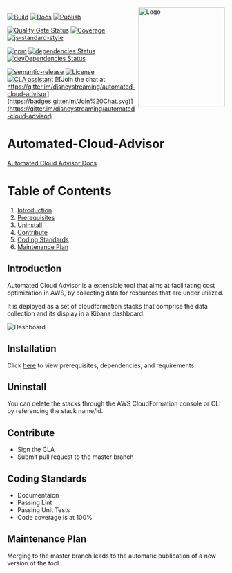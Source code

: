 <img src="https://github.com/disneystreaming/automated-cloud-advisor/raw/master/website/static/img/logo.png" width="200px" height="231px" align="right" alt="Logo">

[![Build](https://github.com/disneystreaming/automated-cloud-advisor/workflows/Build/badge.svg)](https://github.com/disneystreaming/automated-cloud-advisor/actions?query=workflow%3ABuild)
[![Docs](https://github.com/disneystreaming/automated-cloud-advisor/workflows/Docs/badge.svg)](https://github.com/disneystreaming/automated-cloud-advisor/actions?query=workflow%3ADocs)
[![Publish](https://github.com/disneystreaming/automated-cloud-advisor/workflows/Publish/badge.svg)](https://github.com/disneystreaming/automated-cloud-advisor/actions?query=workflow%3APublish)

[![Quality Gate Status](https://sonarcloud.io/api/project_badges/measure?project=disneystreaming_automated-cloud-advisor&metric=alert_status)](https://sonarcloud.io/dashboard?id=disneystreaming_automated-cloud-advisor)
[![Coverage](https://sonarcloud.io/api/project_badges/measure?project=disneystreaming_automated-cloud-advisor&metric=coverage)](https://sonarcloud.io/dashboard?id=disneystreaming_automated-cloud-advisor)
[![js-standard-style](https://img.shields.io/badge/code%20style-standard-brightgreen.svg)](http://standardjs.com)


[![npm](https://img.shields.io/npm/v/automated-cloud-advisor)](https://www.npmjs.com/package/automated-cloud-advisor)
[![dependencies Status](https://david-dm.org/disneystreaming/automated-cloud-advisor/status.svg)](https://david-dm.org/disneystreaming/automated-cloud-advisor)
[![devDependencies Status](https://david-dm.org/disneystreaming/automated-cloud-advisor/dev-status.svg)](https://david-dm.org/disneystreaming/automated-cloud-advisor?type=dev)

[![semantic-release](https://img.shields.io/badge/%20%20%F0%9F%93%A6%F0%9F%9A%80-semantic--release-e10079.svg)](https://github.com/semantic-release/semantic-release)
[![License](https://img.shields.io/badge/License-Apache%202.0-blue.svg)](https://opensource.org/licenses/Apache-2.0)
[![CLA assistant](https://cla-assistant.io/readme/badge/disneystreaming/automated-cloud-advisor)](https://cla-assistant.io/disneystreaming/automated-cloud-advisor)
[![Join the chat at https://gitter.im/disneystreaming/automated-cloud-advisor](https://badges.gitter.im/Join%20Chat.svg)](https://gitter.im/disneystreaming/automated-cloud-advisor)

# Automated-Cloud-Advisor

[Automated Cloud Advisor Docs](https://disneystreaming.github.io/automated-cloud-advisor/)

# Table of Contents

1. [Introduction](#introduction)
2. [Prerequisites](#prerequisites)
3. [Uninstall](#uninstall)
4. [Contribute](#contribute)
5. [Coding Standards](#coding-standards)
6. [Maintenance Plan](#maintenance-plan)

## Introduction

Automated Cloud Advisor is a extensible tool that aims at facilitating cost optimization in AWS, by collecting data for resources that are under utilized.

It is deployed as a set of cloudformation stacks that comprise the data collection and its display in a Kibana dashboard.

<img src="https://disneystreaming.github.io/automated-cloud-advisor/img/kibana/dashboard/01-dashboard.png" alt="Dashboard">

## Installation

Click [here](https://github.com/disneystreaming/automated-cloud-advisor/docs/setup/) to view prerequisites, dependencies, and requirements.

## Uninstall

You can delete the stacks through the AWS CloudFormation console or CLI by referencing the stack name/id.

## Contribute

- Sign the CLA
- Submit pull request to the master branch

## Coding Standards

- Documentaion
- Passing Lint
- Passing Unit Tests
- Code coverage is at 100%

## Maintenance Plan

Merging to the master branch leads to the automatic publication of a new version of the tool.
